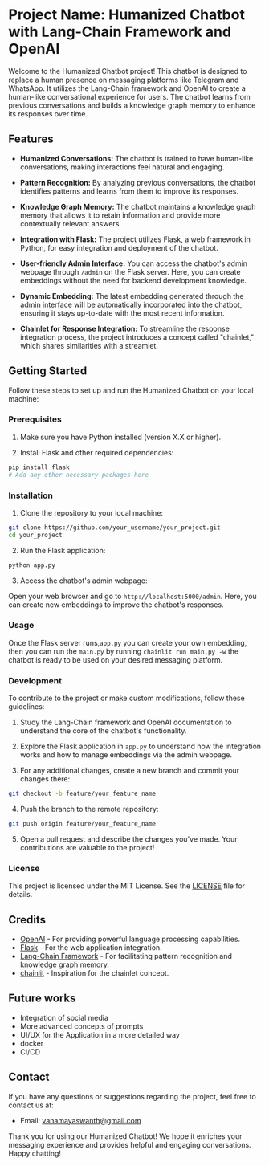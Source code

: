 # Project Name: Humanized Chatbot with Lang-Chain Framework and OpenAI

Welcome to the Humanized Chatbot project! This chatbot is designed to replace a human presence on messaging platforms like Telegram and WhatsApp. It utilizes the Lang-Chain framework and OpenAI to create a human-like conversational experience for users. The chatbot learns from previous conversations and builds a knowledge graph memory to enhance its responses over time.

## Features

- **Humanized Conversations:** The chatbot is trained to have human-like conversations, making interactions feel natural and engaging.

- **Pattern Recognition:** By analyzing previous conversations, the chatbot identifies patterns and learns from them to improve its responses.

- **Knowledge Graph Memory:** The chatbot maintains a knowledge graph memory that allows it to retain information and provide more contextually relevant answers.

- **Integration with Flask:** The project utilizes Flask, a web framework in Python, for easy integration and deployment of the chatbot.

- **User-friendly Admin Interface:** You can access the chatbot's admin webpage through `/admin` on the Flask server. Here, you can create embeddings without the need for backend development knowledge.

- **Dynamic Embedding:** The latest embedding generated through the admin interface will be automatically incorporated into the chatbot, ensuring it stays up-to-date with the most recent information.

- **Chainlet for Response Integration:** To streamline the response integration process, the project introduces a concept called "chainlet," which shares similarities with a streamlet.

## Getting Started

Follow these steps to set up and run the Humanized Chatbot on your local machine:

### Prerequisites

1. Make sure you have Python installed (version X.X or higher).

2. Install Flask and other required dependencies:
```bash
pip install flask
# Add any other necessary packages here
```

### Installation

1. Clone the repository to your local machine:

```bash
git clone https://github.com/your_username/your_project.git
cd your_project
```

2. Run the Flask application:

```bash
python app.py
```

3. Access the chatbot's admin webpage:

Open your web browser and go to `http://localhost:5000/admin`. Here, you can create new embeddings to improve the chatbot's responses.

### Usage

Once the Flask server runs,`app.py` you can create your own embedding, then you can run the `main.py` by running `chainlit run main.py -w`  the chatbot is ready to be used on your desired messaging platform.

### Development

To contribute to the project or make custom modifications, follow these guidelines:

1. Study the Lang-Chain framework and OpenAI documentation to understand the core of the chatbot's functionality.

2. Explore the Flask application in `app.py` to understand how the integration works and how to manage embeddings via the admin webpage.

3. For any additional changes, create a new branch and commit your changes there:

```bash
git checkout -b feature/your_feature_name
```

4. Push the branch to the remote repository:

```bash
git push origin feature/your_feature_name
```

5. Open a pull request and describe the changes you've made. Your contributions are valuable to the project!

### License

This project is licensed under the MIT License. See the [LICENSE](LICENSE) file for details.

## Credits

- [OpenAI](https://openai.com) - For providing powerful language processing capabilities.
- [Flask](https://flask.palletsprojects.com/) - For the web application integration.
- [Lang-Chain Framework](https://python.langchain.com/docs/get_started/introduction.html) - For facilitating pattern recognition and knowledge graph memory.
- [chainlit](https://docs.chainlit.io/overview) - Inspiration for the chainlet concept.

## Future works

- Integration of social media
- More advanced concepts of prompts
- UI/UX for the Application in a more detailed way
- docker 
- CI/CD 

## Contact

If you have any questions or suggestions regarding the project, feel free to contact us at:

- Email: vanamayaswanth@gmail.com

Thank you for using our Humanized Chatbot! We hope it enriches your messaging experience and provides helpful and engaging conversations. Happy chatting!
